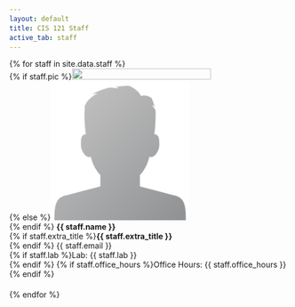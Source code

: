 ```yaml
---
layout: default
title: CIS 121 Staff
active_tab: staff
---
```


<div class="container-fluid">
  <div class="row">
  {% for staff in site.data.staff %}
      <div class="col-lg-4 col-md-6 col-xs-12" style="margin-bottom: 20px">
        {% if staff.pic %}<img src="assets/img/staff/{{staff.pic}}" class="img-circle" style="height: 100%; width: 100%; max-height: 250px; max-width: 250px"/><br />
        {% else %}<img src="assets/img/staff/profile-pic.png" class="img-circle" style="height: 100%; width: 100%; max-height: 250px; max-width: 250px"/><br />{% endif %}
        <b>{{ staff.name }}</b><br>
        {% if staff.extra_title %}<b>{{ staff.extra_title }}</b><br />{% endif %}
        {{ staff.email }}<br>
 	{% if staff.lab %}Lab: {{ staff.lab }}<br />{% endif %}
 	{% if staff.office_hours %}Office Hours: {{ staff.office_hours }}{% endif %}
      </div>
  {% endfor %}
  </div>
</div>



